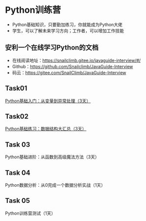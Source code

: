 # Python训练营
- Python基础知识，只要勤加练习，你就能成为Python大佬
- 学生，可以了解未来学习方向；工作者，可以增加工作技能

## 安利一个在线学习Python的文档

- 在线阅读地址：https://snailclimb.gitee.io/javaguide-interview/#/
- Github：https://github.com/Snailclimb/JavaGuide-Interview
- 码云：https://gitee.com/SnailClimb/JavaGuide-Interview

## Task01 
 [Python基础入门：从变量到异常处理（3天）](/docs/Task01/README.md)

## Task02

 [Python基础练习：数据结构大汇总（3天）](/docs/Task02/README.md)

## Task 03

Python基础进阶：从函数到高级魔法方法（3天）

## Task 04

Python数据分析：从0完成一个数据分析实战（1天）

## Task 05

Python训练营测试（1天）

